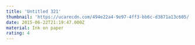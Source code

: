 ```yaml
---
title: 'Untitled 321'
thumbnail: 'https://ucarecdn.com/494e22a4-9e97-4ff3-bb6c-d3871a13c605/'
date: 2015-06-22T21:19:47.000Z
material: Ink on paper
rating: 4
---
```

